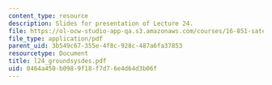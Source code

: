 ```yaml
---
content_type: resource
description: Slides for presentation of Lecture 24.
file: https://ol-ocw-studio-app-qa.s3.amazonaws.com/courses/16-851-satellite-engineering-fall-2003/0464a450b0989f18f7d76e4d64d3b06f_l24_groundsysdes.pdf
file_type: application/pdf
parent_uid: 3b549c67-355e-4f8c-928c-487a6fa37853
resourcetype: Document
title: l24_groundsysdes.pdf
uid: 0464a450-b098-9f18-f7d7-6e4d64d3b06f
---
```

